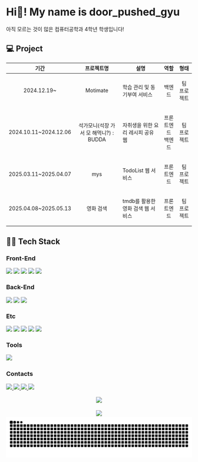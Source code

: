 # Hi👋! My name is door_pushed_gyu

아직 모르는 것이 많은 컴퓨터공학과 4학년 학생입니다!

## 💻 Project

| 기간 | 프로젝트명 | 설명 | 역할 | 형태 |
|------|------------|------|------|------|
| <p align="center"> 2024.12.19~ </p> | <p align="center"> Motimate </p> | 학습 관리 및 동기부여 서비스 | <p align="center"> 백엔드 | <p align="center"> 팀 프로젝트<br/></p> |
| <p align="center"> 2024.10.11~2024.12.06 </p> | <p align="center"> 석가모니(석장 가서 모 해먹니?) : BUDDA </p> | 자취생을 위한 요리 레시피 공유 웹 | <p align="center"> 프론트엔드<br/>백엔드 </p> | <p align="center"> 팀 프로젝트 </p> |
| <p align="center"> 2025.03.11~2025.04.07 </p> | <p align="center"> mys | TodoList 웹 서비스 | <p align="center"> 프론트엔드 | <p align="center"> 팀 프로젝트<br/></p> |
| <p align="center"> 2025.04.08~2025.05.13 </p> | <p align="center"> 영화 검색 | tmdb를 활용한 영화 검색 웹 서비스 | <p align="center"> 프론트엔드 | <p align="center"> 팀 프로젝트<br/></p> |

## 🧑‍💻 Tech Stack

### Front-End

<div align="left">
  <img src="https://img.shields.io/badge/JavaScript-F7DF1E?logo=javascript&logoColor=black&style=for-the-badge"/>
  <img src="https://img.shields.io/badge/React-61DAFB?logo=react&logoColor=black&style=for-the-badge"/>
  <img src="https://img.shields.io/badge/HTML5-E34F26?logo=html5&logoColor=white&style=for-the-badge"/>
  <img src="https://img.shields.io/badge/CSS3-1572B6?logo=css3&logoColor=white&style=for-the-badge"/>
  <img src="https://img.shields.io/badge/Python-3776AB?logo=python&logoColor=white&style=for-the-badge"/>
</div>

### Back-End

<div align="left">
  <img src="https://img.shields.io/badge/Python-3776AB?logo=python&logoColor=white&style=for-the-badge"/>
  <img src="https://img.shields.io/badge/C-A8B9CC?logo=c&logoColor=black&style=for-the-badge"/>
  <img src="https://img.shields.io/badge/Node.js-339933?logo=nodedotjs&logoColor=white&style=for-the-badge"/>
</div>

### Etc

<div align="left">
  <img src="https://img.shields.io/badge/MongoDB-47A248?logo=mongodb&logoColor=white&style=for-the-badge"/>
  <img src="https://img.shields.io/badge/Microsoft SQL Server-CC2927?logo=microsoftsqlserver&logoColor=white&style=for-the-badge"/>
  <img src="https://img.shields.io/badge/Git-F05032?logo=git&logoColor=white&style=for-the-badge"/>
  <img src="https://img.shields.io/badge/GitHub-181717?logo=github&logoColor=white&style=for-the-badge"/>
  <img src="https://img.shields.io/badge/Android-3DDC84?logo=android&logoColor=black&style=for-the-badge"/>
</div>

### Tools

<div align="left">
  <img src="https://img.shields.io/badge/Figma-F24E1E?logo=figma&logoColor=white&style=for-the-badge"/>
</div>

### Contacts

<div align="left">
  <a href="https://velog.io/@mmk622/posts" target="_blank">
    <img src="https://img.shields.io/badge/velog-20C997?logo=velog&logoColor=white&style=for-the-badge"/>
  </a>
  <a href="https://www.instagram.com/door_pushed_gyu/" target="_blank">
    <img src="https://img.shields.io/badge/instagram-FF0069?logo=instagram&logoColor=white&style=for-the-badge"/>
  </a>
  <a href="https://www.discord.com/users/500203182245412865" target="_blank">
    <img src="https://img.shields.io/badge/discord-5865F2?logo=discord&logoColor=white&style=for-the-badge"/>
  </a>
  <a href="mailto:ansalsrb123@gmail.com" target="_blank">
    <img src="https://img.shields.io/badge/gmail-EA4335?logo=gmail&logoColor=white&style=for-the-badge"/>
  </a>
</div>

<div align="center">
  <br>
  <img src="https://github-readme-stats.vercel.app/api?username=mmk622&hide_title=false&hide_rank=false&show_icons=true&include_all_commits=true&count_private=true&disable_animations=false&theme=dracula&locale=en&hide_border=false"/>
  <br><br>
  <img src="https://github-readme-stats.vercel.app/api/top-langs?username=mmk622&locale=en&hide_title=false&layout=compact&langs_count=5&theme=dracula&hide_border=false"/>
</div>

<img src="https://raw.githubusercontent.com/mmk622/mmk622/output/snake.svg" alt="Snake animation"/>

